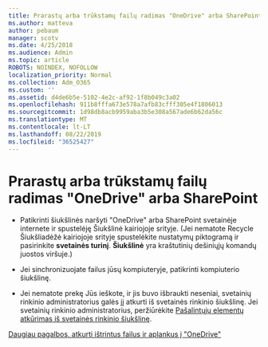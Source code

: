 ```yaml
---
title: Prarastų arba trūkstamų failų radimas "OneDrive" arba SharePoint
ms.author: matteva
author: pebaum
manager: scotv
ms.date: 4/25/2018
ms.audience: Admin
ms.topic: article
ROBOTS: NOINDEX, NOFOLLOW
localization_priority: Normal
ms.collection: Adm_O365
ms.custom: ''
ms.assetid: d4de6b5e-5102-4e2c-af92-1f8b049c3a02
ms.openlocfilehash: 911b8fffa673e578a7afb83cfff305e4f1806013
ms.sourcegitcommit: 1d98db8acb9959aba3b5e308a567ade6b62da56c
ms.translationtype: MT
ms.contentlocale: lt-LT
ms.lasthandoff: 08/22/2019
ms.locfileid: "36525427"
---
```

# <a name="find-lost-or-missing-files-in-onedrive-or-sharepoint"></a>Prarastų arba trūkstamų failų radimas "OneDrive" arba SharePoint

- Patikrinti šiukšlinės naršyti "OneDrive" arba SharePoint svetainėje internete ir spustelėję Šiukšlinė kairiojoje srityje. (Jei nematote Recycle Šiukšliadėžė kairiojoje srityje spustelėkite nustatymų piktogramą ir pasirinkite **svetainės turinį**. **Šiukšlinė** yra kraštutinių dešiniųjų komandų juostos viršuje.) 
    
- Jei sinchronizuojate failus jūsų kompiuteryje, patikrinti kompiuterio šiukšlinę. 
    
- Jei nematote prekę Jūs ieškote, ir jis buvo išbraukti neseniai, svetainių rinkinio administratorius galės jį atkurti iš svetainės rinkinio šiukšlinę. Jei svetainių rinkinio administratorius, peržiūrėkite [Pašalintųjų elementų atkūrimas iš svetainės rinkinio šiukšlinę](https://go.microsoft.com/fwlink/?linkid=866439).
    
[Daugiau pagalbos, atkurti ištrintus failus ir aplankus į "OneDrive"](https://go.microsoft.com/fwlink/?linkid=872872)
  

